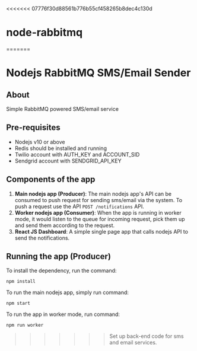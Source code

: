 <<<<<<< 07776f30d88561b776b55cf458265b8dec4c130d
# node-rabbitmq
=======
# Nodejs RabbitMQ SMS/Email Sender

## About
Simple RabbitMQ powered SMS/email service

## Pre-requisites
- Nodejs v10 or above
- Redis should be installed and running
- Twilio account with AUTH_KEY and ACCOUNT_SID
- Sendgrid account with SENDGRID_API_KEY

## Components of the app

1. **Main nodejs app (Producer)**: The main nodejs app's API can be consumed to push request for sending sms/email via the system. To push a request use the API `POST /notifications` API.
2. **Worker nodejs app (Consumer)**: When the app is running in worker mode, it would listen to the queue for incoming request, pick them up and send them according to the request.
3. **React JS Dashboard**: A simple single page app that calls nodejs API to send the notifications.


## Running the app (Producer)

To install the dependency, run the command:
```
npm install
```

To run the main nodejs app, simply run command:
```
npm start
```

To run the app in worker mode, run command:
```
npm run worker
```
>>>>>>> Set up back-end code for sms and email services.

